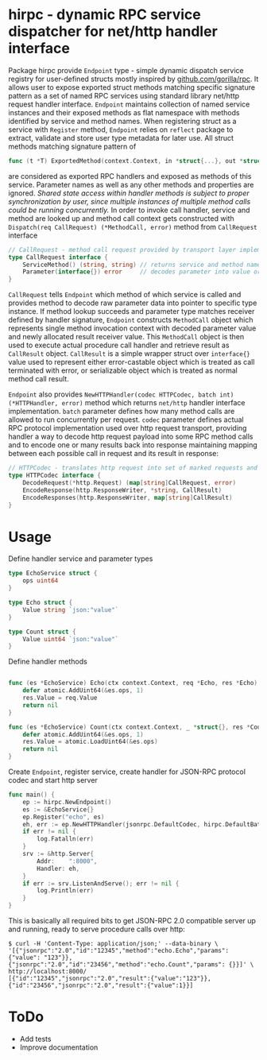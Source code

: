 # hirpc - dynamic RPC service dispatcher for net/http handler interface
Package hirpc provide `Endpoint` type - simple dynamic dispatch service registry for user-defined structs mostly inspired by [github.com/gorilla/rpc](https://github.com/gorilla/rpc). It allows user to expose exported struct methods matching specific signature pattern as a set of named RPC services using standard library net/http request handler interface.
`Endpoint` maintains collection of named service instances and their exposed methods as flat namespace with methods identified by service and method names.
When registering struct as a service with `Register` method, `Endpoint` relies on `reflect` package to extract, validate and store user type metadata for later use.
All struct methods matching signature pattern of 
```go
func (t *T) ExportedMethod(context.Context, in *struct{...}, out *struct{...}) error
``` 
are considered as exported RPC handlers and exposed as methods of this service. Parameter names as well as any other methods and properties are ignored.
*Shared state access within handler methods is subject to proper synchronization by user, since multiple instances of multiple method calls could be running concurrently.*
In order to invoke call handler, service and method are looked up and method call context gets constructed with `Dispatch(req CallRequest) (*MethodCall, error)` method from `CallRequest` interface
```go
// CallRequest - method call request provided by transport layer implementation.
type CallRequest interface {
	ServiceMethod() (string, string) // returns service and method names respectively
	Parameter(interface{}) error     // decodes parameter into value or returns error
}
```
`CallRequest` tells `Endpoint` which method of which service is called and provides method to decode raw parameter data into pointer to specific type instance.
If method lookup succeeds and parameter type matches receiver defined by handler signature, `Endpoint` constructs `MethodCall` object which represents single method invocation context with decoded parameter value and newly allocated result receiver value. This `MethodCall` object is then used to execute actual procedure call handler and retrieve result as `CallResult` object.
`CallResult` is a simple wrapper struct over `interface{}` value used to represent either error-castable object which is treated as call terminated with error, or serializable object which is treated as normal method call result.

`Endpoint` also provides `NewHTTPHandler(codec HTTPCodec, batch int) (*HTTPHandler, error)` method which returns `net/http` handler interface implementation. `batch` parameter defines how many method calls are allowed to run concurrently per request. `codec` parameter defines actual RPC protocol implementation used over http request transport, providing handler a way to decode http request payload into some RPC method calls and to encode one or many results back into response maintaining mapping between each possible call in request and its result in response:
```go
// HTTPCodec - translates http request into set of marked requests and writes one or many results into response stream
type HTTPCodec interface {
	DecodeRequest(*http.Request) (map[string]CallRequest, error)
	EncodeResponse(http.ResponseWriter, *string, CallResult)
	EncodeResponses(http.ResponseWriter, map[string]CallResult)
}
```

# Usage
Define handler service and parameter types
```go
type EchoService struct {
	ops uint64
} 

type Echo struct {
	Value string `json:"value"`
}

type Count struct {
	Value uint64 `json:"value"`
}
```

Define handler methods
```go

func (es *EchoService) Echo(ctx context.Context, req *Echo, res *Echo) error {
	defer atomic.AddUint64(&es.ops, 1)
	res.Value = req.Value
	return nil
}

func (es *EchoService) Count(ctx context.Context, _ *struct{}, res *Count) error {
	defer atomic.AddUint64(&es.ops, 1)
	res.Value = atomic.LoadUint64(&es.ops)
	return nil
}

```

Create `Endpoint`, register service, create handler for JSON-RPC protocol codec and start http server
```go
func main() {
	ep := hirpc.NewEndpoint()
	es := &EchoService{}
	ep.Register("echo", es)
	eh, err := ep.NewHTTPHandler(jsonrpc.DefaultCodec, hirpc.DefaultBatchLimit)
	if err != nil {
		log.Fatalln(err)
	}
	srv := &http.Server{
		Addr:    ":8000",
		Handler: eh,
	}
	if err := srv.ListenAndServe(); err != nil {
		log.Println(err)
	}
}
```

This is basically all required bits to get JSON-RPC 2.0 compatible server up and running, ready to serve procedure calls over http:
```
$ curl -H 'Content-Type: application/json;' --data-binary \
'[{"jsonrpc":"2.0","id":"12345","method":"echo.Echo","params": {"value": "123"}}, {"jsonrpc":"2.0","id":"23456","method":"echo.Count","params": {}}]' \
http://localhost:8000/
[{"id":"12345","jsonrpc":"2.0","result":{"value":"123"}},{"id":"23456","jsonrpc":"2.0","result":{"value":1}}]

```

# ToDo
- Add tests
- Improve documentation